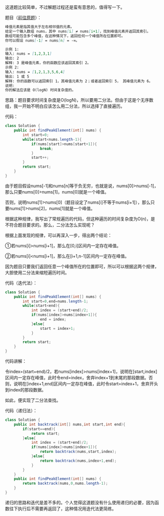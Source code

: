 这道题比较简单，不过解题过程还是蛮有意思的，值得写一下。

题目（[前往原题](https://leetcode-cn.com/problems/find-peak-element)）：

```markdown
峰值元素是指其值大于左右相邻值的元素。
给定一个输入数组 nums，其中 nums[i] ≠ nums[i+1]，找到峰值元素并返回其索引。
数组可能包含多个峰值，在这种情况下，返回任何一个峰值所在位置即可。
你可以假设 nums[-1] = nums[n] = -∞。

示例 1:
输入: nums = [1,2,3,1]
输出: 2
解释: 3 是峰值元素，你的函数应该返回其索引 2。
示例 2:
输入: nums = [1,2,1,3,5,6,4]
输出: 1 或 5 
解释: 你的函数可以返回索引 1，其峰值元素为 2；或者返回索引 5， 其峰值元素为 6。
说明:
你的解法应该是 O(logN) 时间复杂度的。
```

思路：题目要求时间复杂度是O(logN)，所以要用二分法。但由于这是个无序数组，我一开始不明白应该怎么用二分法，所以选择了直接遍历。

代码：

```java
class Solution {
    public int findPeakElement(int[] nums) {
        int start=0;
        while(start<nums.length-1){
            if(nums[start]>nums[start+1]){
                break;
            }
            start++;
        }
        return start;
    }
}
```

由于题目假设nums[-1]和nums[n]等于负无穷，也就是说，nums[0]>nums[-1]，那么只要nums[0]>nums[1]，nums[0]就是一个峰值。

否则，说明nums[1]>nums[0]（题目设定了nums[i]不等于nums[i+1]），那么只要nums[1]>nums[2]，nums[1]就是一个峰值。

根据这种规律，我写出了常规遍历的代码，但这种遍历的时间复杂度为O(n)，是不符合题目要求的。那么，二分法怎么实现呢？

根据上面发现的规律，可以再深入一步，得出两个结论：

①若nums[i]>nums[i+1]，那么在[0,i]区间内一定存在峰值。

②若nums[i]<nums[i+1]，那么在[i+1,n-1]区间内一定存在峰值。

因为题目只要我们返回任意一个峰值所在的位置即可，所以可以根据这两个规律，大胆使用二分法来缩短遍历时间。

代码（迭代法）：

```java
class Solution {
    public int findPeakElement(int[] nums) {
        int start=0,end=nums.length-1;
        while(start<end){
            int index = (start+end)/2;
            if(nums[index]>nums[index+1]){
                end = index;
            }else{
                start = index+1;
            }
        }
        return start;
    }
}
```

代码讲解：

令index=(start+end)/2，若nums[index]>nums[index+1]，说明在[start,index]区间内一定存在峰值，此时令end=index，舍弃index+1到末尾的那段数据。否则，说明在[index+1,end]区间内一定存在峰值，此时令start=index+1，舍弃开头到index的那段数据。

如此，便实现了二分法查找。

代码（递归法）：

```java
class Solution {
    public int backtrack(int[] nums,int start,int end){
        if(start==end){
            return start;
        }else{
            int index = (start+end)/2;
            if(nums[index]>nums[index+1]){
                return backtrack(nums,start,index);
            }else{
                return backtrack(nums,index+1,end);
            }
        }
    }
    public int findPeakElement(int[] nums) {
        return backtrack(nums,0,nums.length-1);
    }
}
```

递归的思路和迭代是差不多的。个人觉得这道题没有什么使用递归的必要，因为函数往下执行后不需要再返回了，这种情况用迭代法更简练。
